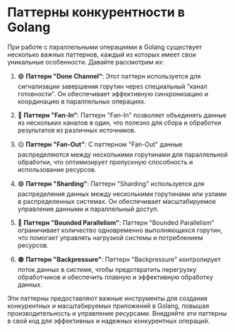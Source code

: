 # Паттерны конкурентности в Golang

При работе с параллельными операциями в Golang существует несколько важных паттернов, каждый из которых имеет свои уникальные особенности. Давайте рассмотрим их:

1. 🟢 **Паттерн "Done Channel"**: Этот паттерн используется для сигнализации завершения горутин через специальный "канал готовности". Он обеспечивает эффективную синхронизацию и координацию в параллельных операциях.

2. 🔵 **Паттерн "Fan-In"**: Паттерн "Fan-In" позволяет объединять данные из нескольких каналов в один, что полезно для сбора и обработки результатов из различных источников.

3. 🟡 **Паттерн "Fan-Out"**: С паттерном "Fan-Out" данные распределяются между несколькими горутинами для параллельной обработки, что оптимизирует пропускную способность и использование ресурсов.

4. 🟣 **Паттерн "Sharding"**: Паттерн "Sharding" используется для распределения данных между несколькими горутинами или узлами в распределенных системах. Он обеспечивает масштабируемое управление данными и параллельный доступ.

5. 🔴 **Паттерн "Bounded Parallelism"**: Паттерн "Bounded Parallelism" ограничивает количество одновременно выполняющихся горутин, что помогает управлять нагрузкой системы и потреблением ресурсов.

6. 🟠 **Паттерн "Backpressure"**: Паттерн "Backpressure" контролирует поток данных в системе, чтобы предотвратить перегрузку обработчиков и обеспечить плавную и эффективную обработку данных.

Эти паттерны предоставляют важные инструменты для создания конкурентных и масштабируемых приложений в Golang, повышая производительность и управление ресурсами. Внедряйте эти паттерны в свой код для эффективных и надежных конкурентных операций.